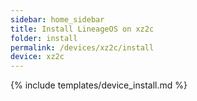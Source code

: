 ```yaml
---
sidebar: home_sidebar
title: Install LineageOS on xz2c
folder: install
permalink: /devices/xz2c/install
device: xz2c
---
```

{% include templates/device_install.md %}
